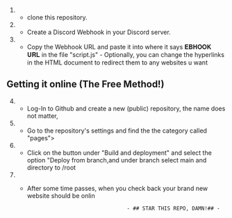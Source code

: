 1) - clone this repository.
  
2) - Create a Discord Webhook in your Discord server.
       
 3) - Copy the Webhook URL and paste it into where it says 𝐄𝐁𝐇𝐎𝐎𝐊 𝐔𝐑𝐋 in the file "script.js"   - Optionally, you can change the hyperlinks in the HTML document to redirect them to any websites u want
              
## Getting it online (The Free Method!)
              
4) - Log-In to Github and create a new (public) repository, the name does not matter, 
                      
5) - Go to the repository's settings and find the the category called "pages">
                           
6) - Click on the button under "Build and deployment" and select the option "Deploy from branch,and under branch select main and directory to /root                              
7) - After some time passes, when you check back your brand new website should be onlin
                                     
                                         - ## STAR THIS REPO, DAMN!## -
